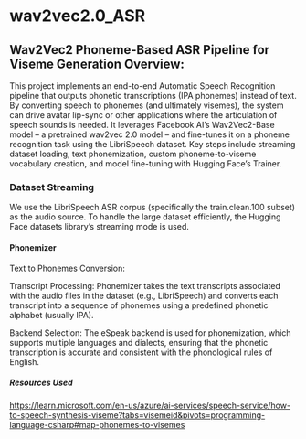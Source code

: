 # wav2vec2.0_ASR

##  Wav2Vec2 Phoneme-Based ASR Pipeline for Viseme Generation Overview:

This project implements an end-to-end Automatic Speech Recognition pipeline that outputs phonetic transcriptions (IPA phonemes) instead of text. By converting speech to phonemes (and ultimately visemes), the system can drive avatar lip-sync or other applications where the articulation of speech sounds is needed. It leverages Facebook AI’s Wav2Vec2-Base model – a pretrained wav2vec 2.0 model – and fine-tunes it on a phoneme recognition task using the LibriSpeech dataset. Key steps include streaming dataset loading, text phonemization, custom phoneme-to-viseme vocabulary creation, and model fine-tuning with Hugging Face’s Trainer. 

### Dataset Streaming
We use the LibriSpeech ASR corpus (specifically the train.clean.100 subset) as the audio source. To handle the large dataset efficiently, the Hugging Face datasets library’s streaming mode is used.

#### Phonemizer
Text to Phonemes Conversion:

Transcript Processing: Phonemizer takes the text transcripts associated with the audio files in the dataset (e.g., LibriSpeech) and converts each transcript into a sequence of phonemes using a predefined phonetic alphabet (usually IPA).

Backend Selection: The eSpeak backend is used for phonemization, which supports multiple languages and dialects, ensuring that the phonetic transcription is accurate and consistent with the phonological rules of English.

##### Resources Used
https://learn.microsoft.com/en-us/azure/ai-services/speech-service/how-to-speech-synthesis-viseme?tabs=visemeid&pivots=programming-language-csharp#map-phonemes-to-visemes
